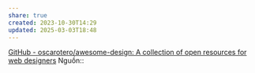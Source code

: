 ```yaml
---
share: true
created: 2023-10-30T14:29
updated: 2025-03-03T18:48
---
```

[GitHub - oscarotero/awesome-design: A collection of open resources for web designers](https://github.com/oscarotero/awesome-design)
Nguồn:: 